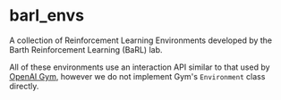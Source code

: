 # barl_envs

A collection of Reinforcement Learning Environments developed by the Barth Reinforcement Learning (BaRL) lab.

All of these environments use an interaction API similar to that used by [OpenAI Gym](https://github.com/openai/gym), however we do not implement Gym's `Environment` class directly.

